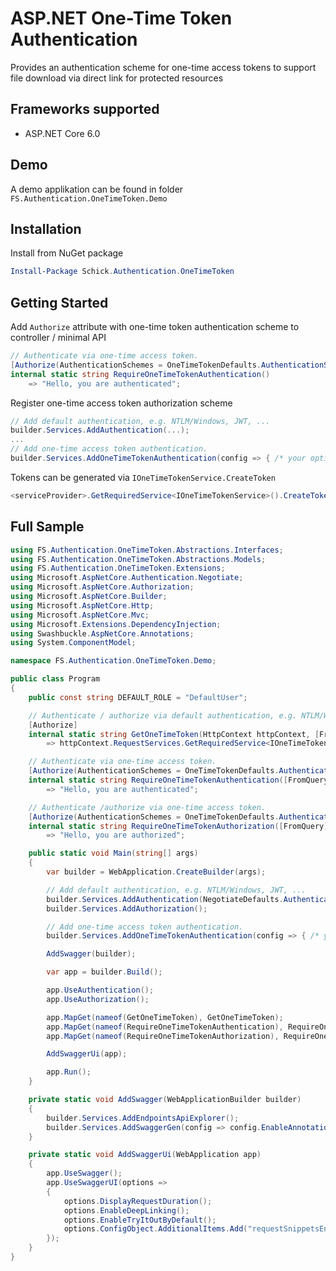# ASP.NET One-Time Token Authentication
Provides an authentication scheme for one-time access tokens to support file download via direct link for protected resources
## Frameworks supported
- ASP.NET Core 6.0
## Demo
A demo applikation can be found in folder `FS.Authentication.OneTimeToken.Demo`
## Installation
Install from NuGet package
```powershell
Install-Package Schick.Authentication.OneTimeToken
```
## Getting Started
Add `Authorize` attribute with one-time token authentication scheme to controller / minimal API
```csharp
// Authenticate via one-time access token.
[Authorize(AuthenticationSchemes = OneTimeTokenDefaults.AuthenticationScheme)]
internal static string RequireOneTimeTokenAuthentication()
	=> "Hello, you are authenticated";
```
Register one-time access token authorization scheme
```c#
// Add default authentication, e.g. NTLM/Windows, JWT, ...
builder.Services.AddAuthentication(...);
...
// Add one-time access token authentication.
builder.Services.AddOneTimeTokenAuthentication(config => { /* your options here */ });
```
Tokens can be generated via `IOneTimeTokenService.CreateToken`
```c#
<serviceProvider>.GetRequiredService<IOneTimeTokenService>().CreateToken(/* required roles */);
```
## Full Sample
```c#
using FS.Authentication.OneTimeToken.Abstractions.Interfaces;
using FS.Authentication.OneTimeToken.Abstractions.Models;
using FS.Authentication.OneTimeToken.Extensions;
using Microsoft.AspNetCore.Authentication.Negotiate;
using Microsoft.AspNetCore.Authorization;
using Microsoft.AspNetCore.Builder;
using Microsoft.AspNetCore.Http;
using Microsoft.AspNetCore.Mvc;
using Microsoft.Extensions.DependencyInjection;
using Swashbuckle.AspNetCore.Annotations;
using System.ComponentModel;

namespace FS.Authentication.OneTimeToken.Demo;

public class Program
{
    public const string DEFAULT_ROLE = "DefaultUser";

    // Authenticate / authorize via default authentication, e.g. NTLM/Windows, JWT, ...
    [Authorize]
    internal static string GetOneTimeToken(HttpContext httpContext, [FromQuery][DefaultValue(DEFAULT_ROLE)][SwaggerParameter(Required = false)] string role)
        => httpContext.RequestServices.GetRequiredService<IOneTimeTokenService>().CreateToken(role);

    // Authenticate via one-time access token.
    [Authorize(AuthenticationSchemes = OneTimeTokenDefaults.AuthenticationScheme)]
    internal static string RequireOneTimeTokenAuthentication([FromQuery] string accessToken)
        => "Hello, you are authenticated";

    // Authenticate /authorize via one-time access token.
    [Authorize(AuthenticationSchemes = OneTimeTokenDefaults.AuthenticationScheme, Roles = DEFAULT_ROLE)]
    internal static string RequireOneTimeTokenAuthorization([FromQuery] string accessToken)
        => "Hello, you are authorized";

    public static void Main(string[] args)
    {
        var builder = WebApplication.CreateBuilder(args);

        // Add default authentication, e.g. NTLM/Windows, JWT, ...
        builder.Services.AddAuthentication(NegotiateDefaults.AuthenticationScheme).AddNegotiate();
        builder.Services.AddAuthorization();

        // Add one-time access token authentication.
        builder.Services.AddOneTimeTokenAuthentication(config => { /* your options here */ });

        AddSwagger(builder);

        var app = builder.Build();

        app.UseAuthentication();
        app.UseAuthorization();

        app.MapGet(nameof(GetOneTimeToken), GetOneTimeToken);
        app.MapGet(nameof(RequireOneTimeTokenAuthentication), RequireOneTimeTokenAuthentication);
        app.MapGet(nameof(RequireOneTimeTokenAuthorization), RequireOneTimeTokenAuthorization);

        AddSwaggerUi(app);

        app.Run();
    }

    private static void AddSwagger(WebApplicationBuilder builder)
    {
        builder.Services.AddEndpointsApiExplorer();
        builder.Services.AddSwaggerGen(config => config.EnableAnnotations());
    }

    private static void AddSwaggerUi(WebApplication app)
    {
        app.UseSwagger();
        app.UseSwaggerUI(options =>
        {
            options.DisplayRequestDuration();
            options.EnableDeepLinking();
            options.EnableTryItOutByDefault();
            options.ConfigObject.AdditionalItems.Add("requestSnippetsEnabled", true);
        });
    }
}
```